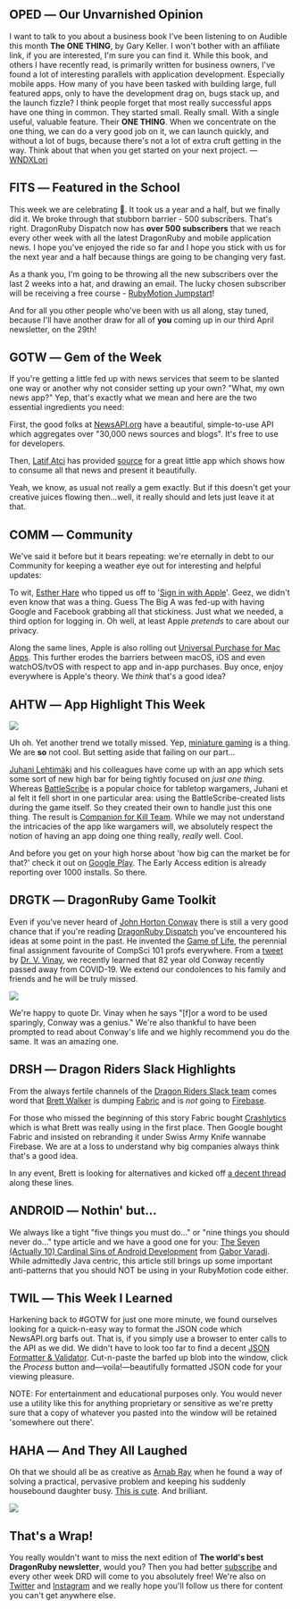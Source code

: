 <div style="display:none;font−size:0;line−height:0;max−height:0;mso−hide:all">DRD058: Fed up with all the bad news? We have some links to help create your own news feed so you can report only happy news! Also 🎉 500 subscribers!</div>

## OPED ― Our Unvarnished Opinion

I want to talk to you about a business book I've been listening to on Audible this month **The ONE THING**, by Gary Keller.  I won't bother with an affiliate link, if you are interested, I'm sure you can find it.  While this book, and others I have recently read, is primarily written for business owners, I've found a lot of interesting parallels with application development. Especially mobile apps. How many of you have been tasked with building large, full featured apps, only to have the development drag on, bugs stack up, and the launch fizzle? I think people forget that most really successful apps have one thing in common. They started small.  Really small. With a single useful, valuable feature.  Their **ONE THING**. When we concentrate on the one thing, we can do a very good job on it, we can launch quickly, and without a lot of bugs, because there's not a lot of extra cruft getting in the way. Think about that when you get started on your next project. ― [WNDXLori](https://twitter.com/wndxlori)

## FITS ― Featured in the School

This week we are celebrating 🎉. It took us a year and a half, but we finally did it. We broke through that stubborn barrier - 500 subscribers. That's right. DragonRuby Dispatch now has **over 500 subscribers** that we reach every other week with all the latest DragonRuby and mobile application news. I hope you've enjoyed the ride so far and I hope you stick with us for the next year and a half because things are going to be changing very fast. 

As a thank you, I'm going to be throwing all the new subscribers over the last 2 weeks into a hat, and drawing an email. The lucky chosen subscriber will be receiving a free course - [RubyMotion Jumpstart](https://wndx.school/p/rubymotion-jumpstart)! 

And for all you other people who've been with us all along, stay tuned, because I'll have another draw for all of **you** coming up in our third April newsletter, on the 29th!

## GOTW ― Gem of the Week

If you're getting a little fed up with news services that seem to be slanted one way or another why not consider setting up your own? "What, my own news app?" Yep, that's exactly what we mean and here are the two essential ingredients you need:

First, the good folks at [NewsAPI.org](https://newsapi.org) have a beautiful, simple-to-use API which aggregates over "30,000 news sources and blogs". It's free to use for developers.

Then, [Latif Atci](https://github.com/latifatcii) has provided [source](https://github.com/latifatcii/DailyNews) for a great little app which shows  how to consume all that news and present it beautifully. 

Yeah, we know, as usual not really a gem exactly. But if this doesn't get your creative juices flowing then...well, it really should and lets just leave it at that.

## COMM ― Community

We've said it before but it bears repeating: we're eternally in debt to our Community for keeping a weather eye out for interesting and helpful updates:

To wit, [Esther Hare](https://twitter.com/EEhare) who tipped us off to '[Sign in with Apple](https://twitter.com/EEhare/status/1235265534045769731)'. Geez, we didn't even know that was a thing. Guess The Big A was fed-up with having Google and Facebook grabbing all that stickiness. Just what we needed, a third option for logging in. Oh well, at least Apple _pretends_ to care about our privacy.

Along the same lines, Apple is also rolling out [Universal Purchase for Mac Apps](https://developer.apple.com/news/?id=03232020b). This further erodes the barriers between macOS, iOS and even watchOS/tvOS with respect to app and in-app purchases. Buy once, enjoy everywhere is Apple's theory. We _think_ that's a good idea?

## AHTW ― App Highlight This Week

![](https://dragonrubydispatch.com/assets/images/miniature-gaming-590x332.png)

Uh oh. Yet another trend we totally missed. Yep, [miniature gaming](https://en.wikipedia.org/wiki/Miniature_wargaming) is a thing. We are **so** not cool. But setting aside that failing on our part...

[Juhani Lehtimäki](https://medium.com/@lehtimaeki) and his colleagues have come up with an app which sets some sort of new high bar for being tightly focused on _just one thing_. Whereas [BattleScribe](https://www.battlescribe.net) is a popular choice for tabletop wargamers, Juhani et al felt it fell short in one particular area: using the BattleScribe-created lists during the game itself. So they created their own to handle just this one thing. The result is [Companion for Kill Team](https://medium.com/companion-for-kill-team/introducing-companion-for-kill-team-699ca936cfa). While we may not understand the intricacies of the app like wargamers will, we absolutely respect the notion of having an app doing one thing really, _really_ well. Cool.

And before you get on your high horse about 'how big can the market be for that?' check it out on [Google Play](https://play.google.com/store/apps/details?id=com.lehtimaeki.digitaldatacards&hl=en_CA). The Early Access edition is already reporting over 1000 installs. So there.

## DRGTK ― DragonRuby Game Toolkit

Even if you've never heard of [John Horton Conway](https://en.wikipedia.org/wiki/John_Horton_Conway) there is still a very good chance that if you're reading [DragonRuby Dispatch](https://dragonrubydispatch.com) you've encountered his ideas at some point in the past. He invented the [Game of Life](https://en.wikipedia.org/wiki/Conway%27s_Game_of_Life), the perennial final assignment favourite of CompSci 101 profs everywhere. From a [tweet](https://twitter.com/ainvvy/status/1249155836796178432
) by [Dr. V. Vinay](https://twitter.com/ainvvy), we recently learned that 82 year old  Conway recently passed away from COVID-19. We extend our condolences to his family and friends and he will be truly missed.

![](https://dragonrubydispatch.com/assets/images/conway-590x332.png)

We're happy to quote Dr. Vinay when he says "[f]or a word to be used sparingly, Conway was a genius." We're also thankful to have been prompted to read about Conway's life and we highly recommend you do the same. It was an amazing one.

## DRSH ― Dragon Riders Slack Highlights

From the always fertile channels of the [Dragon Riders Slack team](https://motioneers.slack.com) comes word that [Brett Walker](https://motioneers.slack.com/team/U07D6P1D2) is dumping [Fabric](https://get.fabric.io) and is _not_ going to [Firebase](https://firebase.google.com).

For those who missed the beginning of this story Fabric bought [Crashlytics](https://firebase.google.com/docs/crashlytics/?&gclid=CjwKCAjwvtX0BRAFEiwAGWJyZO78V0wOVYSEvAgTGf-FD9uV0kfNU9i-MNkvllSUTmn_5sgpoHE1bxoCiS8QAvD_BwE) which is what Brett was really using in the first place. Then Google bought Fabric and insisted on rebranding it under Swiss Army Knife wannabe Firebase. We are at a loss to understand why big companies always think that's a good idea.

In any event, Brett is looking for alternatives and kicked off [a decent thread](https://motioneers.slack.com/archives/C055RDLS0/p1586639655105300) along these lines.

## ANDROID ― Nothin' but...

We always like a tight "five things you must do..." or "nine things you should never do..." type article and we have a good one for you: [The Seven (Actually 10) Cardinal Sins of Android Development](https://proandroiddev.com/the-seven-actually-10-cardinal-sins-of-android-development-491d2f64c8e0) from [Gabor Varadi](https://proandroiddev.com/@Zhuinden). While admittedly Java centric, this article still brings up some important anti-patterns that you should NOT be using in your RubyMotion code either.

## TWIL ― This Week I Learned

Harkening back to #GOTW for just one more minute, we found ourselves looking for a quick-n-easy way to format the JSON code which NewsAPI.org barfs out. That is, if you simply use a browser to enter calls to the API as we did. We didn't have to look too far to find a decent [JSON Formatter & Validator](https://jsonformatter.curiousconcept.com). Cut-n-paste the barfed up blob into the window, click the _Process_ button and―voila!―beautifully formatted JSON code for your viewing pleasure.

NOTE: For entertainment and educational purposes only. You would never use a utility like this for anything proprietary or sensitive as we're pretty sure that a copy of whatever you pasted into the window will be retained 'somewhere out there'.

## HAHA ― And They All Laughed

Oh that we should all be as creative as [Arnab Ray](https://twitter.com/greatbong) when he found a way of solving a practical, pervasive problem and keeping his suddenly housebound daughter busy. [This is cute](https://twitter.com/greatbong/status/1249037461155504128). And brilliant.

![](https://dragonrubydispatch.com/assets/images/paper-passwords-590x332.png)

## That's a Wrap!

You really wouldn't want to miss the next edition of **The world's best DragonRuby newsletter**, would you? Then you had better [subscribe](https://motivated-experimenter-209.ck.page/bd51551808?ck_subscriber_id=612863934) and every other week DRD will come to you absolutely free! We're also on [Twitter](https://twitter.com/wndxschool) and [Instagram](https://instagram.com/wndxschool) and we really hope you'll follow us there for content you can't get anywhere else.
